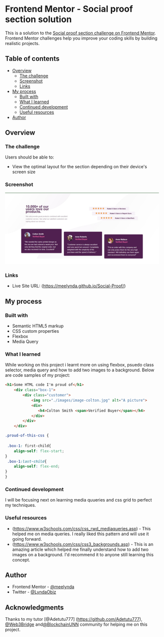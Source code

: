 # Frontend Mentor - Social proof section solution

This is a solution to the [Social proof section challenge on Frontend Mentor](https://www.frontendmentor.io/challenges/social-proof-section-6e0qTv_bA). Frontend Mentor challenges help you improve your coding skills by building realistic projects. 

## Table of contents

- [Overview](#overview)
  - [The challenge](#the-challenge)
  - [Screenshot](#screenshot)
  - [Links](#links)
- [My process](#my-process)
  - [Built with](#built-with)
  - [What I learned](#what-i-learned)
  - [Continued development](#continued-development)
  - [Useful resources](#useful-resources)
- [Author](#author)


## Overview

### The challenge

Users should be able to:

- View the optimal layout for the section depending on their device's screen size

### Screenshot

![](./images/screenshot.jpg)


### Links

- Live Site URL: (https://meelynda.github.io/Social-Proof/)

## My process

### Built with

- Semantic HTML5 markup
- CSS custom properties
- Flexbox
- Media Query

### What I learned

While working on this project i learnt more on using flexbox, psuedo class selector, media query and  how to add two images to a background. 
Below are code samples of my project:

```html
<h1>Some HTML code I'm proud of</h1>
    <div class="box-1">
        <div class="customer">
            <img src="./images/image-colton.jpg" alt="A picture">
            <div>
               <h4>Colton Smith <span>Verified Buyer</span></h4>
            </div>
        </div>
    </div>
```
```css
.proud-of-this-css {

 .box-1: first-child{
    align-self: flex-start;
}
 .box-1:last-child{
    align-self: flex-end;
}
}
```
 
### Continued development

I will be focusing next on learning media quueries and css grid to perfect my techniques.  

### Useful resources

- (https://www.w3schools.com/css/css_rwd_mediaqueries.asp) - This helped me on media queries. I really liked this pattern and will use it going forward.
- (https://www.w3schools.com/css/css3_backgrounds.asp) - This is an amazing article which helped me finally understand how to  add two images on a background. I'd recommend it to anyone still learning this concept.


## Author

- Frontend Mentor - [@meelynda](https://www.frontendmentor.io/profile/yourusername)
- Twitter - [@LyndaObiz](https://www.twitter.com/LyndaObiz)


## Acknowledgments

Thanks to my tutor [@Adetutu777] (https://github.com/Adetutu777), [@Web3Bridge](https://twitter.com/Web3Bridge)  and[@BlockchainUNN](https://twitter.com/blockchainunn) community for helping me on this project.